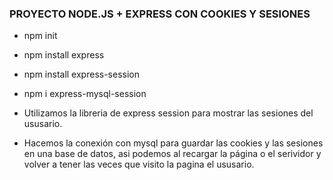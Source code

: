 ### PROYECTO NODE.JS + EXPRESS CON COOKIES Y SESIONES

- npm init
- npm install express
- npm install express-session
- npm i express-mysql-session

- Utilizamos la libreria de express session para mostrar las sesiones del ususario.
- Hacemos la conexión con mysql para guardar las cookies y las sesiones en  una base de datos,  asi podemos al recargar la página o el serividor  y volver a tener las veces que visito la pagina el ususario.


